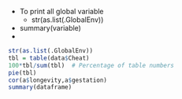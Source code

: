 * To print all global variable
  * str(as.list(.GlobalEnv)) 
* summary(variable)
* 

```R
str(as.list(.GlobalEnv))
tbl = table(data$Cheat)
100*tbl/sum(tbl)  # Percentage of table numbers
pie(tbl)
cor(a$longevity,a$gestation)
summary(dataframe)
```